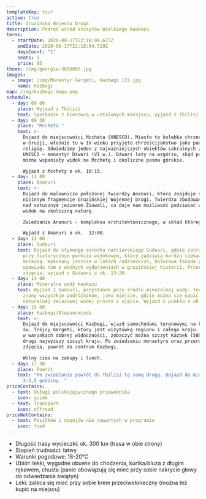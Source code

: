 ```yaml
---
templateKey: tour
active: true
title: Gruzińska Wojenna Droga
description: Podróż wśród szczytów Wielkiego Kaukazu
terms:
  - startDate: 2020-08-17T22:18:04.673Z
    endDate: 2020-08-17T22:18:04.729Z
    daysCount: "1"
    seats: 5
    price: 95
thumb: /img/georgia-3609803.jpg
images:
  - image: /img/Monastyr Gergeti, Kazbegi (2).jpg
    name: Kazbegi
map: /img/kazbegi-mapa.png
schedule:
  - day: 09 00
    place: Wyjazd z Tbilisi
    text: Spotkanie z kierowcą w ustalonych miesjscu, wyjazd z Tbilisi.
  - day: 09 30
    place: "Mccheta "
    text: >-
      Dojazd do miejscowości Mccheta (UNESCO). Miasto to kolebka chrześcijaństwa
      w Gruzji, właśnie tu w IV wieku przyjęto chrześcijaństwo jako państwową
      religię. Odwiedzimy jeden z najważniejszych obiektów sakralnych z listy
      UNESCO – monastyr Dżwari (VI w.). Dżwari leży na wzgórzu, skąd podziwiać
      można wspaniały widok na Mcchetę i okoliczne pasma górskie. 

      Wyjazd z Mcchety o ok. 10:15. 
  - day: 11 00
    place: Ananuri
    text: >-
      Dojazd do malowniczo położonej twierdzy Ananuri, która znajduje się na
      nizinnym fragmencie Gruzińskiej Wojennej Drogi. Twierdza zbudowana jest
      nad sztucznym jeziorem Żinwali, co daje nam możliwość podziwiać wspaniały
      widok na okoliczną naturę. 

      Zwiedzanie Ananuri - kompleksu architektonicznego, w skład którego wchodzą: główny kościół, mniejszy nieczynny kościół, wieża obronna oraz mur obronny twierdzy, cały kompleks należy do XVII w. 

      Wyjazd z Ananuri o ok.  12:00.
  - day: 13 00
    place: Gudauri
    text: Dojazd do słynnego ośrodka narciarskiego Gudauri, gdzie zatrzymamy się
      przy historycznym punkcie widokowym, które zadziwia bardzo ciekawą
      mozaiką. Wykonany jeszcze w latach radzieckich, kolorowa fasada pomnika
      opowiada nam o ważnych wydarzeniach w gruzińskiej historii. Przerwa na
      zdjęcia, wyjazd z Gudauri o ok. 13:30.
  - day: 14 00
    place: Mineralne wody kaukazu
    text: Wyjzad z Gudauri, przystanek przy źródle mineralnej wody. Ten punkt jest
      znany wszystkim podróżnikom, jako miejsce, gdzie można się napić
      naturalnej żelazowej wodej prosto z ujęcia. Wyjazd z punktu o ok. 14:15
  - day: 15 00
    place: Kazbegi/Stepancminda
    text: >-
      Dojazd do miejscowości Kazbegi, wjazd samochodami terenowymi na kościół
      św. Trójcy Gergeti, który jest wizytówką regionu i całego kraju. Z Gergeti
      w warunkach dobrej widoczności, zobaczyć można szczyt Kazbek (5054 m),
      drugi najwyższy szczyt kraju. Po zwiedzaniu monastyru oraz przerw na
      zdjęcia, powrót do centrum Kazbegi. 

      Wolny czas na zakupy i lunch. 
  - day: 17 30
    place: Powrót
    text: "Po zwiedzanie powrót do Tbilisi tą samą drogą. Dojazd do miasta za ok.
      3-3,5 godziny. "
priceContains:
  - text: Usługi polskojęzycznego przewodnika
    icon: guide
  - text: Transport
    icon: offroad
priceNotContains:
  - text: Posiłków i napojów nie zawartych w programie
    icon: food
---
```

* Długość trasy wycieczki: ok. 300 km (trasa w obie strony) 
* Stopień trudności: łatwy
* Warunki pogodowe: 18-20°C
* Ubiór: lekki, wygodne obuwie do chodzenia, kurtka/bluza z długim rękawem, chusta (panie obowiązują się mieć przy sobie nakrycie głowy do odwiedzania świątyń)
* Leki: zaleca się mieć przy sobie krem przeciwsłoneczny (można też kupić na miejscu)